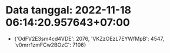# Data tanggal: 2022-11-18 06:14:20.957643+07:00

* {'OdFV2E3sm4cd4VDE': 2076, 'VKZzOEzL7EYWfMpB': 4547, 'v0mrr1zmFCw2BOzC': 7106}
